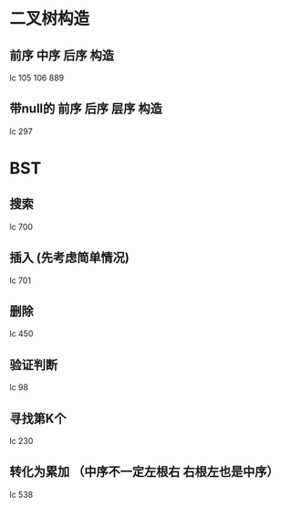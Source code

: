 # 二叉树构造
## 前序 中序 后序 构造
lc 105 106 889
## 带null的 前序 后序 层序 构造
lc 297

# BST
## 搜索
lc 700
## 插入 (先考虑简单情况)
lc 701
## 删除
lc 450
## 验证判断
lc 98
## 寻找第K个
lc 230

## 转化为累加 （中序不一定左根右  右根左也是中序）
lc 538 


